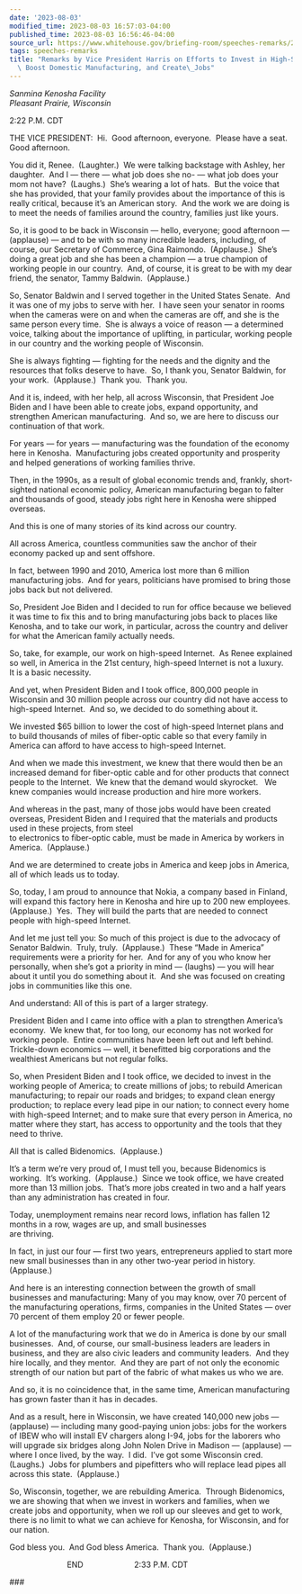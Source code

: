 ```yaml
---
date: '2023-08-03'
modified_time: 2023-08-03 16:57:03-04:00
published_time: 2023-08-03 16:56:46-04:00
source_url: https://www.whitehouse.gov/briefing-room/speeches-remarks/2023/08/03/remarks-by-vice-president-harris-on-efforts-to-invest-in-high-speed-internet-boost-domestic-manufacturing-and-create-jobs/
tags: speeches-remarks
title: "Remarks by Vice President Harris on Efforts to Invest in High-Speed Internet,\
  \ Boost Domestic Manufacturing, and Create\_Jobs"
---
```

 
*Sanmina Kenosha Facility  
Pleasant Prairie, Wisconsin*

2:22 P.M. CDT  
  
THE VICE PRESIDENT:  Hi.  Good afternoon, everyone.  Please have a
seat.  Good afternoon. 

You did it, Renee.  (Laughter.)  We were talking backstage with Ashley,
her daughter.  And I — there — what job does she no- — what job does
your mom not have?  (Laughs.)  She’s wearing a lot of hats.  But the
voice that she has provided, that your family provides about the
importance of this is really critical, because it’s an American story. 
And the work we are doing is to meet the needs of families around the
country, families just like yours.

So, it is good to be back in Wisconsin — hello, everyone; good afternoon
— (applause) — and to be with so many incredible leaders, including, of
course, our Secretary of Commerce, Gina Raimondo.  (Applause.)  She’s
doing a great job and she has been a champion — a true champion of
working people in our country.  And, of course, it is great to be with
my dear friend, the senator, Tammy Baldwin.  (Applause.)  
  
So, Senator Baldwin and I served together in the United States Senate. 
And it was one of my jobs to serve with her.  I have seen your senator
in rooms when the cameras were on and when the cameras are off, and she
is the same person every time.  She is always a voice of reason — a
determined voice, talking about the importance of uplifting, in
particular, working people in our country and the working people of
Wisconsin. 

She is always fighting — fighting for the needs and the dignity and the
resources that folks deserve to have.  So, I thank you, Senator Baldwin,
for your work.  (Applause.)  Thank you.  Thank you.

And it is, indeed, with her help, all across Wisconsin, that President
Joe Biden and I have been able to create jobs, expand opportunity, and
strengthen American manufacturing.  And so, we are here to discuss our
continuation of that work.  
  
For years — for years — manufacturing was the foundation of the economy
here in Kenosha.  Manufacturing jobs created opportunity and prosperity
and helped generations of working families thrive.  
  
Then, in the 1990s, as a result of global economic trends and, frankly,
short-sighted national economic policy, American manufacturing began to
falter and thousands of good, steady jobs right here in Kenosha were
shipped overseas.  
  
And this is one of many stories of its kind across our country.  
  
All across America, countless communities saw the anchor of their
economy packed up and sent offshore.  
  
In fact, between 1990 and 2010, America lost more than 6 million
manufacturing jobs.  And for years, politicians have promised to bring
those jobs back but not delivered. 

So, President Joe Biden and I decided to run for office because we
believed it was time to fix this and to bring manufacturing jobs back to
places like Kenosha, and to take our work, in particular, across the
country and deliver for what the American family actually needs. 

So, take, for example, our work on high-speed Internet.  As Renee
explained so well, in America in the 21st century, high-speed Internet
is not a luxury.  It is a basic necessity.   
  
And yet, when President Biden and I took office, 800,000 people in
Wisconsin and 30 million people across our country did not have access
to high-speed Internet.  And so, we decided to do something about it.  
  
We invested $65 billion to lower the cost of high-speed Internet plans
and to build thousands of miles of fiber-optic cable so that every
family in America can afford to have access to high-speed Internet.  
  
And when we made this investment, we knew that there would then be an
increased demand for fiber-optic cable and for other products that
connect people to the Internet.  We knew that the demand would
skyrocket.   We knew companies would increase production and hire more
workers.  
  
And whereas in the past, many of those jobs would have been created
overseas, President Biden and I required that the materials and products
used in these projects, from steel  
to electronics to fiber-optic cable, must be made in America by workers
in America.  (Applause.)  
  
And we are determined to create jobs in America and keep jobs in
America, all of which leads us to today.  
  
So, today, I am proud to announce that Nokia, a company based in
Finland, will expand this factory here in Kenosha and hire up to 200 new
employees.  (Applause.)  Yes.  They will build the parts that are needed
to connect people with high-speed Internet.  
  
And let me just tell you: So much of this project is due to the advocacy
of Senator Baldwin.  Truly, truly.  (Applause.)  These “Made in America”
requirements were a priority for her.  And for any of you who know her
personally, when she’s got a priority in mind — (laughs) — you will hear
about it until you do something about it.  And she was focused on
creating jobs in communities like this one.  
  
And understand: All of this is part of a larger strategy.  
  
President Biden and I came into office with a plan to strengthen
America’s economy.  We knew that, for too long, our economy has not
worked for working people.  Entire communities have been left out and
left behind.  Trickle-down economics — well, it benefitted big
corporations and the wealthiest Americans but not regular folks.  
  
So, when President Biden and I took office, we decided to invest in the
working people of America; to create millions of jobs; to rebuild
American manufacturing; to repair our roads and bridges; to expand clean
energy production; to replace every lead pipe in our nation; to connect
every home with high-speed Internet; and to make sure that every person
in America, no matter where they start, has access to opportunity and
the tools that they need to thrive.  
  
All that is called Bidenomics.  (Applause.)  
  
It’s a term we’re very proud of, I must tell you, because Bidenomics is
working.  It’s working.  (Applause.)  Since we took office, we have
created more than 13 million jobs.  That’s more jobs created in two and
a half years than any administration has created in four.   
  
Today, unemployment remains near record lows, inflation has fallen 12
months in a row, wages are up, and small businesses  
are thriving.  
  
In fact, in just our four — first two years, entrepreneurs applied to
start more new small businesses than in any other two-year period in
history.  (Applause.)  
  
And here is an interesting connection between the growth of small
businesses and manufacturing: Many of you may know, over 70 percent of
the manufacturing operations, firms, companies in the United States —
over 70 percent of them employ 20 or fewer people.   
  
A lot of the manufacturing work that we do in America is done by our
small businesses.  And, of course, our small-business leaders are
leaders in business, and they are also civic leaders and community
leaders.  And they hire locally, and they mentor.  And they are part of
not only the economic strength of our nation but part of the fabric of
what makes us who we are.  
  
And so, it is no coincidence that, in the same time, American
manufacturing has grown faster than it has in decades.   
  
And as a result, here in Wisconsin, we have created 140,000 new jobs —
(applause) — including many good-paying union jobs: jobs for the workers
of IBEW who will install EV chargers along I-94, jobs for the laborers
who will upgrade six bridges along John Nolen Drive in Madison —
(applause) — where I once lived, by the way.  I did.  I’ve got some
Wisconsin cred.  (Laughs.)  Jobs for plumbers and pipefitters who will
replace lead pipes all across this state.  (Applause.)  
  
So, Wisconsin, together, we are rebuilding America.  Through Bidenomics,
we are showing that when we invest in workers and families, when we
create jobs and opportunity, when we roll up our sleeves and get to
work, there is no limit to what we can achieve for Kenosha, for
Wisconsin, and for our nation.  
  
God bless you.  And God bless America.  Thank you.  (Applause.)  
  
                          END                       2:33 P.M. CDT

\###
